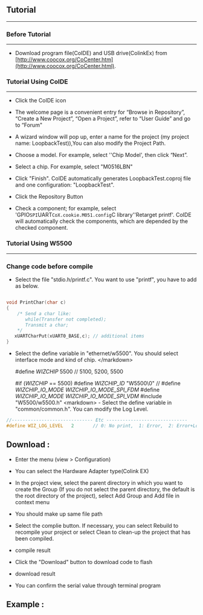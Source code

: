 ## Tutorial

-----

### Before Tutorial

-----

 - Download program file(CoIDE) and USB drive(ColinkEx) from [http://www.coocox.org/CoCenter.htm](http://www.coocox.org/CoCenter.html).



### Tutorial Using CoIDE

-----


 - Click the CoIDE icon


 - The welcome page is a convenient entry for “Browse in Repository”,
“Create a New Project”, “Open a Project”, refer to “User Guide” and go
to “Forum"



 - A wizard window will pop up, enter a name for the project (my project
name: LoopbackTest)),You can also modify the Project Path.



 - Choose a model. For example, select ''Chip Model', then click “Next”.


 - Select a chip. For example, select "M0516LBN"


 - Click "Finish". CoIDE automatically generates LoopbackTest.coproj
file and one configuration: "LoopbackTest".

 - Click the Repository Button


 - Check a component; for example, select
'GPIO`SPI`UART`CoX.cookie.M051.config`C library''Retarget printf'. CoIDE
will automatically check the components, which are depended by the
checked component.


### Tutorial Using W5500

-----
### Change code before compile 
- Select the file "stdio.h/printf.c". You want to use "printf", you have
to add as below.

``` cpp

void PrintChar(char c)
{
    /* Send a char like: 
       while(Transfer not completed);
       Transmit a char;
    */  
   xUARTCharPut(xUART0_BASE,c); // additional items
}
```

- Select the define variable in "ethernet/w5500". You
should select interface mode and kind of chip. \</markdown\>

    #define _WIZCHIP_                      5500   // 5100, 5200, 5500
    
    #if (_WIZCHIP_ == 5500)
      #define _WIZCHIP_ID_                 "W5500\0"
    //   #define _WIZCHIP_IO_MODE_           _WIZCHIP_IO_MODE_SPI_FDM_
       #define _WIZCHIP_IO_MODE_           _WIZCHIP_IO_MODE_SPI_VDM_
       #include "W5500/w5500.h"
       \<markdown\> - Select the define variable in "common/common.h". You can
modify the Log Level. 

``` common.h
//------------------------------ Etc ------------------------------
#define WIZ_LOG_LEVEL   2       // 0: No print,  1: Error,  2: Error+Log,  3: Error+Log+Debug
```
## Download : 

 - Enter the menu (view \> Configuration)



 - You can select the Hardware Adapter type(Colink EX)



 - In the project view, select the parent directory in which you want to
create the Group (If you do not select the parent directory, the default
is the root directory of the project), select Add Group and Add file in
context menu



 - You should make up same file path



 - Select the complie button. If necessary, you can select Rebuild to
recompile your project or select Clean to clean-up the project that has
been compiled.



 - compile result



 - Click the "Download" button to download code to flash



 - download result



 - You can confirm the serial value through terminal program



## Example : 


